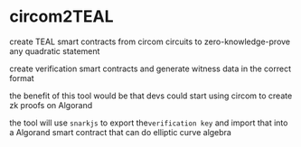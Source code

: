 # circom2TEAL
create TEAL smart contracts from circom circuits to zero-knowledge-prove any quadratic statement  

create verification smart contracts and generate witness data in the correct format  

the benefit of this tool would be that devs could start using circom to create zk proofs on Algorand  
 
the tool will use `snarkjs` to export the`verification key` and import that into a Algorand smart contract that can do elliptic curve algebra
